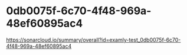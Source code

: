 # 0db0075f-6c70-4f48-969a-48ef60895ac4
https://sonarcloud.io/summary/overall?id=examly-test_0db0075f-6c70-4f48-969a-48ef60895ac4
